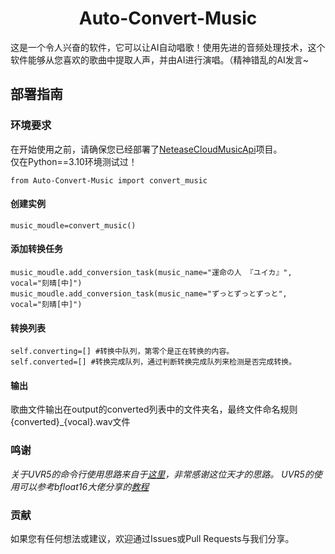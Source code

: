 <div align="center">

<h1>Auto-Convert-Music</h1>
 
</div>

这是一个令人兴奋的软件，它可以让AI自动唱歌！使用先进的音频处理技术，这个软件能够从您喜欢的歌曲中提取人声，并由AI进行演唱。（精神错乱的AI发言~
## 部署指南
### 环境要求
在开始使用之前，请确保您已经部署了[NeteaseCloudMusicApi](https://github.com/Binaryify/NeteaseCloudMusicApi)项目。  
仅在Python==3.10环境测试过！

    from Auto-Convert-Music import convert_music

#### 创建实例
    music_moudle=convert_music()

#### 添加转换任务
    music_moudle.add_conversion_task(music_name="運命の人 『ユイカ』", vocal="刻晴[中]")
    music_moudle.add_conversion_task(music_name="ずっとずっとずっと", vocal="刻晴[中]")

#### 转换列表
    self.converting=[] #转换中队列，第零个是正在转换的内容。
    self.converted=[] #转换完成队列，通过判断转换完成队列来检测是否完成转换。
#### 输出
歌曲文件输出在output的converted列表中的文件夹名，最终文件命名规则{converted}_{vocal}.wav文件

### 鸣谢
*关于UVR5的命令行使用思路来自于[这里](https://github.com/Anjok07/ultimatevocalremovergui/issues/678)，非常感谢这位天才的思路。*
*UVR5的使用可以参考bfloat16大佬分享的[教程](https://www.bilibili.com/read/cv27499700/)*


### 贡献  
如果您有任何想法或建议，欢迎通过Issues或Pull Requests与我们分享。

